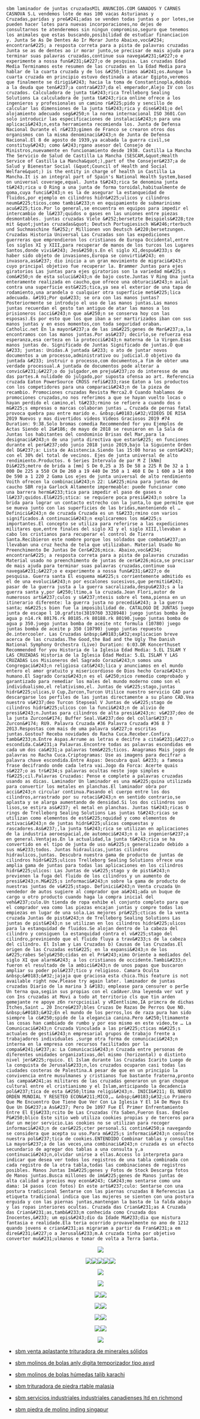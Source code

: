 
```
sbm laminador de juntas cruzadasMIL ANUNCIOS.COM GANADOS Y CARNES CASNOVA S.L vendemos lote de mas 100 vacas Asturianas y Cruzadas,paridas y pre&#241;adas se venden todas juntas o por lotes,se pueden hacer lotes para nuevas incorporaciones,no dejes de consultarnos te atenderemos sin ningun compromiso,seguro que tenemos los animales que estas buscando,posibilidad de estudiar financiacion y. Junta Se As De Dentes Ao Ir Morar Junto Abaixo,voc&#234; encontrar&#225; a resposta correta para a pista de palavras cruzadas Junta se as de dentes ao ir morar junto,se precisar de mais ajuda para terminar suas palavras cruzadas,continue sua navega&#231;&#227;o e experimente a nossa fun&#231;&#227;o de pesquisa. Las cruzadas Edad Media Terminamos este resumen de las cruzadas en la Edad Media para hablar de la cuarta cruzada y de los &#250;ltimos a&#241;os.Aunque la cuarta cruzada en principio estuvo destinada a atacar Egipto,veremos que finalmente se dirigi&#243; hacia la toma de Constantinopla,debido a la deuda que ten&#237;a contra&#237;da el emperador,Alejo IV con los cruzados. Calculadora de junta t&#243;rica Trelleborg Sealing Solutions La calculadora de junta t&#243;rica online ofrece a los ingenieros y profesionales un camino r&#225;pido y sencillo de calcular las dimensiones de la junta t&#243;rica y dise&#241;o del alojamiento adecuado seg&#250;n la norma internacional ISO 3601.Con solo introducir las especificaciones de instalaci&#243;n para una aplicaci&#243;n,esta herramienta recomienda los. Junta de Defensa Nacional Durante el r&#233;gimen de Franco se crearon otros dos organismos con la misma denominaci&#243;n de Junta de Defensa Nacional.El 8 de agosto de 1939,ya acabada la guerra civil,se constituy&#243; como &#243;rgano asesor del Consejo de Ministros,nuevamente en funcionamiento desde 1938. Castilla La Mancha The Servicio de Salud de Castilla La Mancha (SESCAM,&quot;Health Service of Castilla La Mancha&quot;),part of the Consejer&#237;a de Salud y Bienestar Social (&quot;Council of Health and Social Welfare&quot;) is the entity in charge of health in Castilla La Mancha.It is an integral part of Spain's National Health System,based on universal coverage,equal. Junta t&#243;rica Se denomina junta t&#243;rica u O Ring a una junta de forma toroidal,habitualmente de goma,cuya funci&#243;n es la de asegurar la estanqueidad de fluidos,por ejemplo en cilindros hidr&#225;ulicos y cilindros neum&#225;ticos,como tambi&#233;n en equipamiento de submarinismo acu&#225;tico.Por lo general,se encuentra en equipos para impedir el intercambio de l&#237;quidos o gases en las uniones entre piezas desmontables. juntas cruzadas Viele &#252;bersetzte Beispiels&#228;tze mit &quot;juntas cruzadas&quot; Deutsch Portugiesisch W&#246;rterbuch und Suchmaschine f&#252;r Millionen von Deutsch &#220;bersetzungen. Cruzadas Historia Universal Las Cruzadas son las expediciones guerreras que emprendieron los cristianos de Europa Occidental,entre los siglos XI y XIII,para recuperar de manos de los turcos los Lugares Santos,donde vivi&#243; Jes&#250;s.En el siglo XI,despu&#233;s de haber sido objeto de invasiones,Europa se convirti&#243; en invasora,as&#237; dio inicio a un gran movimiento de migraci&#243;n cuyo principal objetivo fue recuperar la. Brammer Juntas para ejes giratorios Las juntas para ejes giratorios son la variedad m&#225;s com&#250;n de esta soluci&#243;n de bajo coste.Juntas V Ring Una junta enteramente realizada en caucho,que ofrece una obturaci&#243;n axial contra una superficie est&#225;tica,ya sea el exterior de una tapa de rodamiento,una arandela o cualquier otra superficie met&#225;lica adecuada. &#191;Por qu&#233; se ora con las manos juntas? Posteriormente se introdujo el uso de las manos juntas.Las manos juntas recuerdan el gesto tan antiguo de atar las manos a los prisioneros (acci&#243;n que a&#250;n se conserva hoy con las esposas).Es por esto que los que iban a ser martirizados iban con sus manos juntas y en esos momentos,con toda seguridad oraban. Catholic.net En la mayor&#237;a de las im&#225;genes de Mar&#237;a,la encontramos con las manos juntas.Por as&#237; decirlo,se refuerza esa esperanza,esa certeza en la protecci&#243;n materna de la Virgen.Esas manos juntas de. Significado de Juntas Significado de juntas.O que &#233; juntas: Unidas.A juntada &#233; o ato de juntar novos documentos a um processo,administrativo ou judicial.O objetivo da juntada &#233; instruir o processo,com documentos,a fim de obter uma verdade processual.A juntada de documentos pode alterar a convic&#231;&#227;o do julgador,em preju&#237;zo do interesse de uma das partes.A nulidade do julgado,por suposta ofensa ao art. Referencia cruzada Eaton PowerSource CROSS refi&#233;rase Eaton a los productos con los competidores para una comparaci&#243;n de la pieza de recambio. Promociones cruzadas Revista Merca2.0 Cuando hablamos de promociones cruzadas,no nos referimos a que se hayan vuelto locas o hayan perdido el camino,el t&#233;rmino se refiere a cuando dos o m&#225;s empresas o marcas colaboran juntas … Cruzada de pernas fatal provoca quebra pau entre marido e. &nbsp;&#0183;&#32;VIDEOS DE RISA 2019 Nuevos y mas divertidos videos Videos Graciosos 2019 #74 Duration: 9:38.Solo bromas comedia Recommended for you Ejemplos de Actas Siendo el 2&#186; de mayo de 2018 se reunieron en la Sala de Juntas los habitantes del condominio Brisas del Mar,para la designaci&#243;n de una junta directiva que estar&#225; en funciones durante el per&#237;odo junio 2018 junio 2019,bajo la Siguiente Orden del D&#237;a: Lista de Asistencia.Siendo las 15:00 horas se cont&#243; con el 30% del total de vecinos. Ejes de junta universal de alto rendimiento.Productos. 6 Series Intervalo de par M Z [kNm] Di&#225;metro de brida a [mm] S De 0,25 a 35 De 58 a 225 R De 32 a 1 000 De 225 a 550 CH De 260 a 19 440 De 350 a 1 460 E De 1 600 a 14 000 De 590 a 1 220 2 Gama Los ejes de junta universal de alto rendimiento Voith ofrecen la combinaci&#243;n 22: L&#225;mina para juntas de caucho SBR roja Garlock Altamente impermeable: puede funcionar como una barrera herm&#233;tica para impedir el paso de gases o l&#237;quidos.El&#225;stica: se requiere poca presi&#243;n sobre la brida para lograr un contacto estrecho con la junta,lo que permite que se mueva junto con las superficies de las bridas,manteniendo el … Definici&#243;n de cruzada Cruzada es un t&#233;rmino con varios significados.A continuaci&#243;n explicaremos los m&#225;s importantes.El concepto se utiliza para referirse a las expediciones militares que,entre finales del siglo XI y el siglo XIII,llevaban a cabo los cristianos para recuperar el control de Tierra Santa.Recibieron este nombre porque los soldados que combat&#237;an llevaban una cruz hecha de tela que utilizaban. Material Usado No Preenchimento De Juntas De Cer&#226;mica. Abaixo,voc&#234; encontrar&#225; a resposta correta para a pista de palavras cruzadas Material usado no preenchimento de juntas de cer&#226;mica,se precisar de mais ajuda para terminar suas palavras cruzadas,continue sua navega&#231;&#227;o e experimente a nossa fun&#231;&#227;o de pesquisa. Guerra santa El esquema m&#225;s corrientemente admitido es el de una evoluci&#243;n por escalones sucesivos,que permiti&#243; pasar de la guerra justa a la guerra sacralizada,despu&#233;s a la guerra santa y,por &#250;ltimo,a la cruzada.Jean Flori,autor de numerosos art&#237;culos y s&#237;ntesis sobre el tema,piensa en un itinerario diferente: la guerra justa no precedi&#243; a la guerra santa; m&#225;s bien fue la imposibilidad de. CATALOGO DE JUNTAS juego junta de escape l 10.grafito(3819760 3328948) juego juntas bomba de agua p n14.rk 80176.rk 80185.rk 80188.rk 80190.juego juntas bomba de agua p 350.juego juntas bomba de aceite ntc formula (10780) juego juntas bomba de aceite p 350 (10790) juego juntas repuesto de.intercooler. Las Cruzadas &nbsp;&#0183;&#32;explicacion breve acerca de las cruzadas.The Good,the Bad and the Ugly The Danish National Symphony Orchestra (Live) Duration: 6:03.DR Koncerthuset Recommended for you Historia de la Iglesia Edad Media: 5.EL ISLAM Y LAS CRUZADAS Historia de la Iglesia Edad Media: 5.EL ISLAM Y LAS CRUZADAS Los Misioneros del Sagrado Coraz&#243;n somos una Congregaci&#243;n religiosa cat&#243;lica y anunciamos en el mundo entero el amor gratuito y misericordioso de Dios hecho Coraz&#243;n humano.El Sagrado Coraz&#243;n es el &#250;nico remedio comprobado y garantizado para remediar los males del mundo moderno como son el individualismo,el relativismo,el. Juntas de v&#225;stago,juntas hidr&#225;ulicas,U Cup,Zurcon,Turcon Utilice nuestro servicio CAD para descargarse los perfiles de las juntas directamente a su plano CAD.Vea nuestro v&#237;deo Turcon Stepseal V Juntas de v&#225;stago de cilindros hidr&#225;ulicos con la funci&#243;n de alivio de presi&#243;n.Juntas para cilindros de alta presi&#243;n: v&#237;deo de la junta Zurcon&#174; Buffer Seal.V&#237;deo del collar&#237;n Zurcon&#174; RU9. Palavra Cruzada #36 Palavra Cruzada #36 8 7 2013.Respostas com mais de uma palavra s&#227;o escritas juntas.Gostou? Receba novidades do Racha Cuca.Receber.Confira tamb&#233;m.Entre Aspas.Arrume as letras e decifre a cita&#231;&#227;o escondida.Ca&#231;a Palavras.Encontre todas as palavras escondidas em cada um dos ca&#231;a palavras tem&#225;ticos. Anagramas Mais jogos de palavras no Racha Cuca.Criptogramas: Use as imagens para decifrar a palavra chave escondida.Entre Aspas: Descubra qual &#233; a famosa frase decifrando onde cada letra vai.Jogo da Forca: Acerte quais s&#227;o as tr&#234;s palavras ocultas neste jogo simples e f&#225;cil.Palavras Cruzadas: Pense e complete a palavras cruzadas usando as dicas. Laminador Un laminador es una m&#225;quina utilizada para convertir los metales en planchas.El laminador obra por acci&#243;n circular continua.Pasando el cuerpo entre los dos cilindros,arrastrado por su rotaci&#243;n en sentido contrario,se aplasta y se alarga aumentando de densidad.Si los dos cilindros son lisos,se estira as&#237; el metal en planchas. Juntas t&#243;ricas O rings de Trelleborg Sealing Solutions Las juntas t&#243;ricas se utilizan como elementos de est&#225;nquidad y como elementos de activaci&#243;n de juntas hidr&#225;ulicas compuestas y rascadores.As&#237;,la junta t&#243;rica se utilizan en aplicaciones de la industria aeroespacial,de automoci&#243;n o la ingenier&#237;a en general.Ventajas.En la actualidad,la junta t&#243;rica se ha convertido en el tipo de junta de uso m&#225;s generalizado debido a sus m&#233;todos. Juntas hidraulicas,juntas cilindros hidraulicos,juntas. Descubra nuestra gama de producto de juntas de cilindros hidr&#225;ulicos Trelleborg Sealing Solutions ofrece una amplia gama de juntas para todas las aplicaciones en los cilindros hidr&#225;ulicos: Las Juntas de v&#225;stago y de pist&#243;n previenen la fuga del fluido de los cilindros y un aumento de presi&#243;n.M&#225;s informaci&#243;n sobre la gama de producto de nuestras juntas de v&#225;stago. Definici&#243;n Venta cruzada Un vendedor de autos sugiere al comprador que a&#241;ada un buque de cargo u otro producto cuando haga la compra inicial del veh&#237;culo.Un tienda de ropa exhibe el conjunto completo para que el comprador vea como las piezas encajan juntas y compre todas las empiezas en lugar de una sola.Las mejores pr&#225;cticas de la venta cruzada Juntas de pist&#243;n de Trelleborg Sealing Solutions Las juntas de pist&#243;n se utilizan en los cilindros hidr&#225;ulicos para la estanquidad de fluidos.Se alojan dentro de la cabeza del cilindro y consiguen la estanquidad contra el v&#225;stago del cilindro,previniendo que el fluido fluya a trav&#233;s de la cabeza del cilindro. El Islam y Las Cruzadas b) Causas de las Cruzadas.El origen de las Cruzadas est&#225; en la expansi&#243;n de los &#225;rabes Sely&#250;cidas en el Pr&#243;ximo Oriente a mediados del siglo XI que alarm&#243; a los cristianos de occidente.Tambi&#233;n fueron el resultado de la ambici&#243;n de unos papas que buscaron ampliar su poder pol&#237;tico y religioso. Camara Oculta &nbsp;&#0183;&#32;jajaja que graciosa esta chica.This feature is not available right now.Please try again later. laminador de juntas cruzadas Diario de la marina 3 &#183; emplease para censurer o per5e Un terna qua,segiin sus propias con el cadAver.Una leyenda ver vat y con Ins cruzadas at Movi a todo at territorio cls que tin arden gemejante re apoye z6n rxrcpcioiial y vRIentlsimo,IA primcra de dichas Itches,Saint … 20 Incre&#237;bles Cruzas De Razas De Perros Que NO. &nbsp;&#0183;&#32;En el mundo de los perros,los de raza pura han sido siempre la c&#250;spide de la elegancia canina.Pero &#250;ltimamente las cosas han cambiado de rumbo y por eso mismo en este video,te … La Comunicaci&#243;n Cruzada Vinculada a las pr&#225;cticas m&#225;s actuales de gesti&#243;n empresarial grupos de trabajo frente a trabajadores individuales ,surge otra forma de comunicaci&#243;n interna en la empresa con recursos facilitados por la compa&#241;&#237;a: La Comunicaci&#243;n Cruzada entre personas de diferentes unidades organizativas,del mismo (horizontal) o distinto nivel jer&#225;rquico. El Islam durante las Cruzadas Icarito Luego de la conquista de Jerusal&#233;n,los cruzados ocuparon casi todas las ciudades costeras de Palestina.A pesar de que en un principio la convivencia entre musulmanes y cristianos fue bastante fraterna,pronto las campa&#241;as militares de las cruzadas generaron un gran choque cultural entre el cristianismo y el Islam,anticipando la decadencia pol&#237;tica de esta &#250;ltima religi&#243;n. INICI&#211; EL NUEVO ORDEN MUNDIAL Y RESETEO ECON&#211;MICO,… &nbsp;&#0183;&#32;Lo Primero Que Me Encuentro Que Tiene Que Ver Con La Iglesia Y El 14 De Mayo Es Que Un D&#237;a As&#237; Pero De 1097 Fue El Primer Enfrentamiento Entre El Ej&#233;rcito De Las Cruzadas (Ya Saben,Fueron Esas. Empleo P&#250;blico Este sitio web utiliza cookies propias y de terceros para dar un mejor servicio.Las cookies no se utilizan para recoger informaci&#243;n de car&#225;cter personal.Si contin&#250;a navegando se considera que acepta su uso.Para m&#225;s informaci&#243;n consulte nuestra pol&#237;tica de cookies.ENTENDIDO Combinar tablas y consultas La mayor&#237;a de las veces,una combinaci&#243;n cruzada es un efecto secundario de agregar dos tablas a una consulta y,a continuaci&#243;n,olvidar unirse a ellas.Access lo interpreta para indicar que desea ver todos los registros de una tabla combinada con cada registro de la otra tabla,todas las combinaciones de registros posibles. Manos Juntas Im&#225;genes y Fotos de Stock Descarga fotos de Manos juntas.Busca millones de im&#225;genes de Manos juntas de alta calidad a precios muy econ&#243; C&#243;mo sentarse como una dama: 14 pasos (con fotos) En este art&#237;culo: Sentarse con una postura tradicional Sentarse con las piernas cruzadas 8 Referencias La etiqueta tradicional indica que las mujeres se sienten con una postura erguida y con las piernas juntas,mantengan la basta de la falda abajo y las ropas interiores ocultas. Cruzada das Crian&#231;as A Cruzada das Crian&#231;as,tamb&#233;m conhecida como Cruzada dos Inocentes,&#233; um epis&#243;dio da Idade M&#233;dia que mistura fantasia e realidade.Ela teria ocorrido provavelmente no ano de 1212 quando jovens e crian&#231;as migraram a partir da Fran&#231;a em dire&#231;&#227;o a Jerusal&#233;m.A cruzada tinha por objetivo converter mu&#231;ulmanos e tomar de volta a Terra Santa. 
```

<div align="center">

<a href="https://es-crusher.shibang-china.com/github&k=sbm+laminador+de+juntas+cruzadas"><img src="https://static.shibang-china.com/es/crusher/logo.jpg"></a>

<a href="https://es-crusher.shibang-china.com/github&k=sbm+laminador+de+juntas+cruzadas"><img src="https://static.shibang-china.com/es/crusher/index.jpg"></a><a href="https://es-crusher.shibang-china.com/material.htmlgithub&k=sbm+laminador+de+juntas+cruzadas"><img src="https://static.shibang-china.com/es/crusher/material.jpg"></a><a href="https://es-crusher.shibang-china.com/application.htmlgithub&k=sbm+laminador+de+juntas+cruzadas"><img src="https://static.shibang-china.com/es/crusher/application.jpg"></a><a href="https://es-crusher.shibang-china.com/aboutus.htmlgithub&k=sbm+laminador+de+juntas+cruzadas"><img src="https://static.shibang-china.com/es/crusher/aboutus.jpg"></a><a href="https://es-crusher.shibang-china.com/contact.htmlgithub&k=sbm+laminador+de+juntas+cruzadas"><img src="https://static.shibang-china.com/es/crusher/contact.jpg"></a>

<a href="https://es-crusher.shibang-china.com/github&k=sbm+laminador+de+juntas+cruzadas"><img src="https://static.shibang-china.com/es/crusher/banner.jpg"></a>

<a href="https://swt.shibang-china.com/github&k=sbm+laminador+de+juntas+cruzadas"><img src="https://static.shibang-china.com/es/crusher/text.jpg"></a>

<a href="https://swt.shibang-china.com/github&k=sbm+laminador+de+juntas+cruzadas"><img src="https://static.shibang-china.com/es/crusher/chat.jpg"></a><a href="https://es-crusher.shibang-china.com/contact.htmlgithub&k=sbm+laminador+de+juntas+cruzadas"><img src="https://static.shibang-china.com/es/crusher/message.jpg"></a>

<a href="https://es-crusher.shibang-china.com/products/pe.htmlgithub&k=sbm+laminador+de+juntas+cruzadas"><img src="https://static.shibang-china.com/es/crusher/pe.jpg"></a><a href="https://es-crusher.shibang-china.com/products/pf.htmlgithub&k=sbm+laminador+de+juntas+cruzadas"><img src="https://static.shibang-china.com/es/crusher/pf.jpg"></a>

<a href="https://es-crusher.shibang-china.com/products/hpt.htmlgithub&k=sbm+laminador+de+juntas+cruzadas"><img src="https://static.shibang-china.com/es/crusher/hpt.jpg"></a><a href="https://es-crusher.shibang-china.com/products/vsi.htmlgithub&k=sbm+laminador+de+juntas+cruzadas"><img src="https://static.shibang-china.com/es/crusher/vsi.jpg"></a>

<a href="https://es-crusher.shibang-china.com/products/klv.htmlgithub&k=sbm+laminador+de+juntas+cruzadas"><img src="https://static.shibang-china.com/es/crusher/klv.jpg"></a><a href="https://es-crusher.shibang-china.com/products/portable.htmlgithub&k=sbm+laminador+de+juntas+cruzadas"><img src="https://static.shibang-china.com/es/crusher/portable.jpg"></a>

<a href="https://swt.shibang-china.com/github&k=sbm+laminador+de+juntas+cruzadas"><img src="https://static.shibang-china.com/es/crusher/case.jpg"></a>

</div>


* [sbm venta aplastante trituradora de minerales sólidos](sbm%20venta%20aplastante%20trituradora%20de%20minerales%20s%C3%B3lidos.md)

* [sbm molinos de bolas anly digita temporizador tipo asyd](sbm%20molinos%20de%20bolas%20anly%20digita%20temporizador%20tipo%20asyd.md)

* [sbm molinos de bolas húmedas talib karachi](sbm%20molinos%20de%20bolas%20h%C3%BAmedas%20talib%20karachi.md)

* [sbm trituradora de piedra rtable malasia](sbm%20trituradora%20de%20piedra%20rtable%20malasia.md)

* [sbm servicios industriales industriales canadienses ltd en richmond](sbm%20servicios%20industriales%20industriales%20canadienses%20ltd%20en%20richmond.md)

* [sbm piedra de molino inding singapur](sbm%20piedra%20de%20molino%20inding%20singapur.md)